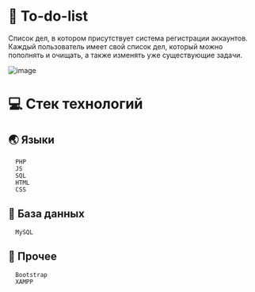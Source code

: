 # :blue_book: To-do-list
Список дел, в котором присутствует система регистрации аккаунтов. Каждый пользователь имеет свой список дел, который можно пополнять и очищать, а также изменять уже существующие задачи.

![image](https://user-images.githubusercontent.com/86602542/169545257-c0794b62-1716-448e-9229-8388cd62a00a.png)
# :computer: Стек технологий
## :earth_asia: Языки
```
  PHP
  JS
  SQL
  HTML
  CSS
```
## :floppy_disk: База данных
```
  MySQL
```
## :scroll: Прочее
```
  Bootstrap
  XAMPP
```
